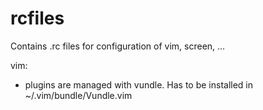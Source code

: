 # rcfiles
Contains .rc files for configuration of vim, screen, ...

vim:
* plugins are managed with vundle. Has to be installed in ~/.vim/bundle/Vundle.vim
